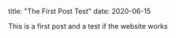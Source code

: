 title: "The First Post Test"
date: 2020-06-15

This is a first post and a test if the website works
